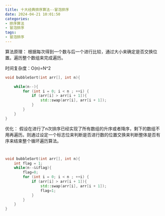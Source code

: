```yaml
---
title: 十大经典排序算法--冒泡排序
date: 2024-04-21 10:01:50
categories:
- 排序算法
- 冒泡排序
tags:
- 冒泡排序
---
```


算法原理：
根据每次得到一个数与后一个进行比较，通过大小来确定是否交换位置。遍历整个数组来完成遍历。

时间复杂度：O(n)=N^2

``` c++ 冒泡排序  
void bubbleSort(int arr[], int n){
   
    while(n--){
        for (int i = 0; i < n ; ++i) {
            if (arr[i] > arr[i + 1]){
                std::swap(arr[i], arr[i + 1]);
            }
        }
    }
}

```
 优化：
 假设在进行了n次排序已经实现了所有数组的升序或者降序，剩下的数组不用再遍历。则通过设定一个标志位来判断是否进行数的位置交换来判断整体是否有序来结束整个循环遍历算法。

``` c++ 冒泡排序优化


void bubbleSort(int arr[], int n){
    int flag = 1;
    while(n--&&flag){
        flag=0;
        for (int i = 0; i < n ; ++i) {
            if (arr[i] > arr[i + 1]){
                std::swap(arr[i], arr[i + 1]);
                flag=1;
            }
        }
    }
}

```



